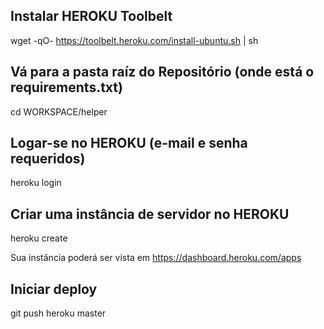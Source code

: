 ## Instalar HEROKU Toolbelt

wget -qO- https://toolbelt.heroku.com/install-ubuntu.sh | sh

## Vá para a pasta raíz do Repositório (onde está o requirements.txt)

cd WORKSPACE/helper

## Logar-se no HEROKU (e-mail e senha requeridos)

heroku login

## Criar uma instância de servidor no HEROKU

heroku create

Sua instância poderá ser vista em https://dashboard.heroku.com/apps

## Iniciar deploy

git push heroku master
